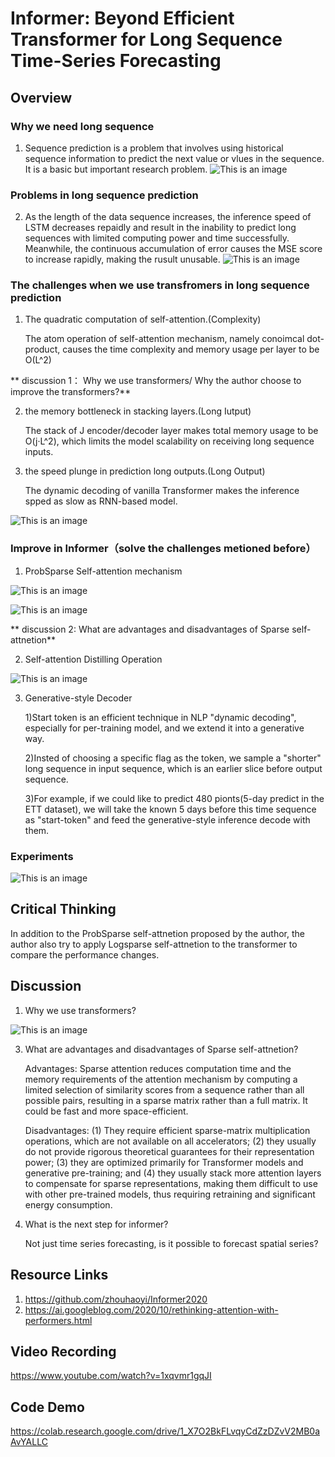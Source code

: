 # Informer: Beyond Efficient Transformer for Long Sequence Time-Series Forecasting

## Overview

### Why we need long sequence
1. Sequence prediction is a problem that involves using historical sequence information to predict the next value or vlues in the sequence. It is a basic but important research problem.
![This is an image](img/img1.png)


### Problems in long sequence prediction
2. As the length of the data sequence increases, the inference speed of LSTM decreases repaidly and result in the inability to predict long sequences with limited computing power and time successfully. Meanwhile, the continuous accumulation of error causes the MSE score to increase rapidly, making the rusult unusable.
![This is an image](img/img2.png)


### The challenges when we use transfromers in long sequence prediction

1. The quadratic computation of self-attention.(Complexity)

   The atom operation of self-attention mechanism, namely conoimcal dot-product, causes the time complexity and memory usage per layer to be O(L^2)

** discussion 1： Why we use transformers/ Why the author choose to improve the transformers?**

2. the memory bottleneck in stacking layers.(Long Iutput)

   The stack of J encoder/decoder layer makes total memory usage to be O(j·L^2), which limits the model scalability on receiving long sequence inputs.
   

3. the speed plunge in prediction long outputs.(Long Output)

   The dynamic decoding of vanilla Transformer makes the inference spped as slow as RNN-based model.


![This is an image](img/img3.png)


### Improve in Informer（solve the challenges metioned before）

1. ProbSparse Self-attention mechanism

![This is an image](img/img4.png)

![This is an image](img/img5.png)

** discussion 2: What are advantages and disadvantages of Sparse self-attnetion**

2. Self-attention Distilling Operation

![This is an image](img/img6.png)

3. Generative-style Decoder

   1)Start token is an efficient technique in NLP "dynamic decoding", especially for per-training model, and we extend it into a generative way.
   
   2)Insted of choosing a specific flag as the token, we sample a "shorter" long sequence in input sequence, which is an earlier slice before output sequence.
   
   3)For example, if we could like to predict 480 pionts(5-day predict in the ETT dataset), we will take the known 5 days before this time sequence as "start-token" and feed the generative-style inference decode with them.
   
   
### Experiments 

![This is an image](img/img10.png)

## Critical Thinking

In addition to the ProbSparse self-attnetion proposed by the author, the author also try to apply Logsparse self-attnetion to the transformer to compare the performance changes.



## Discussion
1. Why we use transformers?

![This is an image](img/img11.png)

3. What are advantages and disadvantages of Sparse self-attnetion?

   Advantages: Sparse attention reduces computation time and the memory requirements of the attention mechanism by computing a limited selection of similarity scores from a sequence rather than all possible pairs, resulting in a sparse matrix rather than a full matrix. It could be fast and more space-efficient.

   Disadvantages:  (1) They require efficient sparse-matrix multiplication operations, which are not available on all accelerators; (2) they usually do not provide rigorous theoretical guarantees for their representation power; (3) they are optimized primarily for Transformer models and generative pre-training; and (4) they usually stack more attention layers to compensate for sparse representations, making them difficult to use with other pre-trained models, thus requiring retraining and significant energy consumption. 

5. What is the next step for informer?

   Not just time series forecasting, is it possible to forecast spatial series?

## Resource Links

1. https://github.com/zhouhaoyi/Informer2020
2. https://ai.googleblog.com/2020/10/rethinking-attention-with-performers.html


## Video Recording

https://www.youtube.com/watch?v=1xqvmr1gqJI


## Code Demo

https://colab.research.google.com/drive/1_X7O2BkFLvqyCdZzDZvV2MB0aAvYALLC

